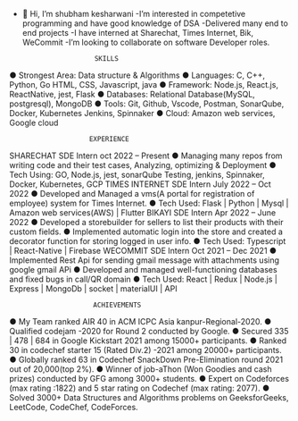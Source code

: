 - 👋 Hi, I’m shubham kesharwani
-I’m interested in competetive programming and have good knowledge of DSA
-Delivered many end to end projects
-I have interned at Sharechat, Times Internet, Bik, WeCommit
-I’m looking to collaborate on software Developer roles.


                        SKILLS
● Strongest Area: Data structure & Algorithms
● Languages: C, C++, Python, Go HTML, CSS, Javascript, java
● Framework: Node.js, React.js, ReactNative, jest, Flask
● Databases: Relational Database(MySQL, postgresql), MongoDB
● Tools: Git, Github, Vscode, Postman, SonarQube, Docker, Kubernetes Jenkins, Spinnaker
● Cloud: Amazon web services, Google cloud


                        EXPERIENCE
SHARECHAT SDE Intern oct 2022 – Present
● Managing many repos from writing code and their test cases, Analyzing, optimizing & Deployment
● Tech Using: GO, Node.js, jest, sonarQube Testing, jenkins, Spinnaker, Docker, Kubernetes, GCP
TIMES INTERNET SDE Intern July 2022 – Oct 2022
● Developed and Managed a vms(A portal for registration of employee) system for Times Internet.
● Tech Used: Flask | Python | Mysql | Amazon web services(AWS) | Flutter
BIKAYI SDE Intern Apr 2022 – June 2022
● Developed a storebuilder for sellers to list their products with their custom fields.
● Implemented automatic login into the store and created a decorator function for storing logged in user info.
● Tech Used: Typescript | React-Native | Firebase
WECOMMIT SDE Intern Oct 2021 – Dec 2021
● Implemented Rest Api for sending gmail message with attachments using google gmail APi
● Developed and managed well-functioning databases and fixed bugs in call/QR domain
● Tech Used: React | Redux | Node.js | Express | MongoDb | socket | materialUI | API


                         ACHIEVEMENTS
● My Team ranked AIR 40 in ACM ICPC Asia kanpur-Regional-2020.
● Qualified codejam -2020 for Round 2 conducted by Google.
● Secured 335 | 478 | 684 in Google Kickstart 2021 among 15000+ participants.
● Ranked 30 in codechef starter 15 (Rated Div.2) -2021 among 20000+ participants.
● Globally ranked 63 in Codechef SnackDown Pre-Elimination round 2021 out of 20,000(top 2%).
● Winner of job-aThon (Won Goodies and cash prizes) conducted by GFG among 3000+ students.
● Expert on Codeforces (max rating :1822) and 5 star rating on Codechef (max rating: 2077).
● Solved 3000+ Data Structures and Algorithms problems on GeeksforGeeks, LeetCode, CodeChef, CodeForces.

<!---
shubham-9586/shubham-9586 is a ✨ special ✨ repository because its `README.md` (this file) appears on your GitHub profile.
You can click the Preview link to take a look at your changes.
--->
